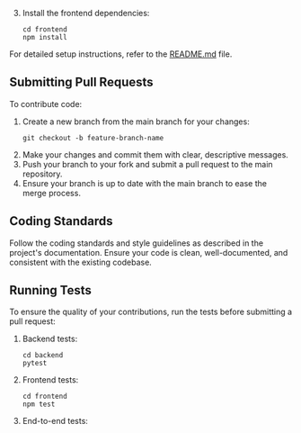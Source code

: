 3. Install the frontend dependencies:
   ```
   cd frontend
   npm install
   ```
For detailed setup instructions, refer to the [README.md](README.md) file.

## Submitting Pull Requests
To contribute code:

1. Create a new branch from the main branch for your changes:
   ```
   git checkout -b feature-branch-name
   ```
2. Make your changes and commit them with clear, descriptive messages.
3. Push your branch to your fork and submit a pull request to the main repository.
4. Ensure your branch is up to date with the main branch to ease the merge process.

## Coding Standards
Follow the coding standards and style guidelines as described in the project's documentation. Ensure your code is clean, well-documented, and consistent with the existing codebase.

## Running Tests
To ensure the quality of your contributions, run the tests before submitting a pull request:

1. Backend tests:
   ```
   cd backend
   pytest
   ```
2. Frontend tests:
   ```
   cd frontend
   npm test
   ```
3. End-to-end tests: